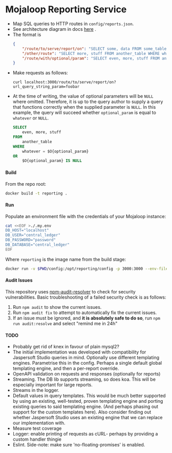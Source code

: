 # Mojaloop Reporting Service
- Map SQL queries to HTTP routes in `config/reports.json`.
- See architecture diagram in docs [here](docs/Mojaloop%20Reporting%20Service%20Architecture.png) .
- The format is
    ```json
    {
        "/route/to/serve/report/on": "SELECT some, data FROM some_table WHERE some_parameter = $P{url_query_string_param}",
        "/other/route": "SELECT more, stuff FROM another_table WHERE whatever = $P{some_different_param}",
        "/route/with/optional/param": "SELECT even, more, stuff FROM another_table WHERE whatever = $O{optional_param} OR $O{optional_param} IS NULL"
    }
    ```
- Make requests as follows:
    ```
    curl localhost:3000/route/to/serve/report/on?url_query_string_param=foobar
    ```
- At the time of writing, the value of optional parameters will be `NULL` where omitted. Therefore,
    it is up to the query author to supply a query that functions correctly when the supplied
    parameter is `NULL`. In this example, the query will succeed whether `optional_param` is equal
    to `whatever` or `NULL`.
    ```sql
    SELECT
        even, more, stuff
    FROM
        another_table
    WHERE
        whatever = $O{optional_param}
    OR
        $O{optional_param} IS NULL
    ```

#### Build
From the repo root:
```sh
docker build -t reporting .
```

#### Run
Populate an environment file with the credentials of your Mojaloop instance:
```sh
cat <<EOF >./.my.env
DB_HOST="localhost"
DB_USER="central_ledger"
DB_PASSWORD="password"
DB_DATABASE="central_ledger"
EOF
```
Where `reporting` is the image name from the build stage:
```sh
docker run -v $PWD/config:/opt/reporting/config -p 3000:3000 --env-file=./.my.env reporting
```

#### Audit Issues
 This repository uses [npm-audit-resolver](https://github.com/naugtur/npm-audit-resolver#readme) to check for security vulnerabilities. Basic troubleshooting of a failed security check is as follows:
 1. Run `npm audit` to show the current issues.
 2. Run `npm audit fix` to attempt to automatically fix the current issues.
 3. If an issue must be ignored, and **it is absolutely safe to do so**, run `npm run audit:resolve` and select "remind me in 24h"

#### TODO
- Probably get rid of knex in favour of plain mysql2?
- The initial implementation was developed with compatibility for Jaspersoft Studio queries in
    mind. Optionally use different templating engines. Parametrise this in the config. Perhaps a
    single default global templating engine, and then a per-report override.
- OpenAPI validation on requests and responses (optionally for reports)
- Streaming. The DB lib supports streaming, so does koa. This will be especially important for
    large reports.
- Streams in the logger.
- Default values in query templates. This would be much better supported by using an existing,
    well-tested, proven templating engine and porting existing queries to said templating engine.
    (And perhaps phasing out support for the custom templates here). Also consider finding out
    whether Jaspersoft Studio uses an existing engine that we can replace our implementation with.
- Measure test coverage
- Logger: enable printing of requests as cURL- perhaps by providing a custom handler thingie
- Eslint. Side-note: make sure 'no-floating-promises' is enabled.
